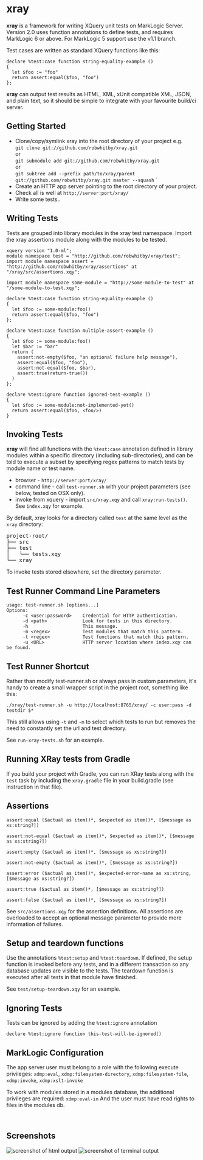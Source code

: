 # xray

**xray** is a framework for writing XQuery unit tests on MarkLogic Server. Version 2.0 uses function annotations to define tests, and requires MarkLogic 6 or above. For MarkLogic 5 support use the v1.1 branch.

Test cases are written as standard XQuery functions like this:  

```xquery
declare %test:case function string-equality-example ()
{
  let $foo := "foo"
  return assert:equal($foo, "foo")
};
```

**xray** can output test results as HTML, XML, xUnit compatible XML, JSON, and plain text, so it should be simple to integrate with your favourite build/ci server.

## Getting Started
* Clone/copy/symlink xray into the root directory of your project e.g.<br/>
`git clone git://github.com/robwhitby/xray.git`  <br/>
or<br/>
`git submodule add git://github.com/robwhitby/xray.git` <br/>
or<br/>
`git subtree add --prefix path/to/xray/parent git://github.com/robwhitby/xray.git master --squash`
` 
* Create an HTTP app server pointing to the root directory of your project.
* Check all is well at `http://server:port/xray/`
* Write some tests..


## Writing Tests
Tests are grouped into library modules in the xray test namespace. Import the xray assertions module along with the modules to be tested.

```xquery
xquery version "1.0-ml";
module namespace test = "http://github.com/robwhitby/xray/test";
import module namespace assert = "http://github.com/robwhitby/xray/assertions" at "/xray/src/assertions.xqy";

import module namespace some-module = "http://some-module-to-test" at "/some-module-to-test.xqy";

declare %test:case function string-equality-example ()
{
  let $foo := some-module:foo()
  return assert:equal($foo, "foo")
};

declare %test:case function multiple-assert-example ()
{
  let $foo := some-module:foo()
  let $bar := "bar"
  return (
    assert:not-empty($foo, "an optional failure help message"),
    assert:equal($foo, "foo"),
    assert:not-equal($foo, $bar),
    assert:true(return-true())
  )
};

declare %test:ignore function ignored-test-example ()
{
  let $foo := some-module:not-implemented-yet()
  return assert:equal($foo, <foo/>)
}
```


## Invoking Tests
**xray** will find all functions with the `%test:case` annotation defined in library modules within a specific directory (including sub-directories), and can be told to execute a subset by specifying regex patterns to match tests by module name or test name.

* browser - `http://server:port/xray/`
* command line - call `test-runner.sh` with your project parameters (see below, tested on OSX only).
* invoke from xquery - import `src/xray.xqy` and call `xray:run-tests()`. See `index.xqy` for example.

By default, xray looks for a directory called `test` at the same level as the `xray` directory:
<pre>
project-root/
├── src
├── test
│   └── tests.xqy
└── xray
</pre>

To invoke tests stored elsewhere, set the directory parameter.


## Test Runner Command Line Parameters
```shell
usage: test-runner.sh [options...]
Options:
      -c <user:password>    Credential for HTTP authentication.
      -d <path>             Look for tests in this directory.
      -h                    This message.
      -m <regex>            Test modules that match this pattern.
      -t <regex>            Test functions that match this pattern.
      -u <URL>              HTTP server location where index.xqy can be found.
```

## Test Runner Shortcut
Rather than modify test-runner.sh or always pass in custom parameters, it's handy to create a small wrapper script in the project root, something like this:

```shell
./xray/test-runner.sh -u http://localhost:8765/xray/ -c user:pass -d testdir $*
```

This still allows using `-t` and `-m` to select which tests to run but removes the need to constantly set the url and test directory.

See `run-xray-tests.sh` for an example.

## Running XRay tests from Gradle

If you build your project with Gradle, you can run XRay tests along with the `test` task by
including the `xray.gradle` file in your build.gradle (see instruction in that file).

## Assertions
```xquery
assert:equal ($actual as item()*, $expected as item()*, [$message as xs:string?])

assert:not-equal ($actual as item()*, $expected as item()*, [$message as xs:string?])

assert:empty ($actual as item()*, [$message as xs:string?])

assert:not-empty ($actual as item()*, [$message as xs:string?])

assert:error ($actual as item()*, $expected-error-name as xs:string, [$message as xs:string?])

assert:true ($actual as item()*, [$message as xs:string?])

assert:false ($actual as item()*, [$message as xs:string?])
```
See `src/assertions.xqy` for the assertion definitions. All assertions are overloaded to accept an optional message parameter to provide more information of failures.

## Setup and teardown functions
Use the annotations `%test:setup` and `%test:teardown`. If defined, the setup function is invoked before any tests, and in a different transaction so any database updates are visible to the tests. The teardown function is executed after all tests in that module have finished.

See `test/setup-teardown.xqy` for an example.

## Ignoring Tests 
Tests can be ignored by adding the `%test:ignore` annotation

```xquery
declare %test:ignore function this-test-will-be-ignored()
```

## MarkLogic Configuration
The app server user must belong to a role with the following execute privileges:
`xdmp:eval`, `xdmp:filesystem-directory`, `xdmp:filesystem-file`, `xdmp:invoke`, `xdmp:xslt-invoke`

To work with modules stored in a modules database, the additional privileges are required:
`xdmp:eval-in`
And the user must have read rights to files in the modules db.

&nbsp;
## Screenshots
![screenshot of html output](https://github.com/robwhitby/xray/raw/master/screenshot-html.png)
![screenshot of terminal output](https://github.com/robwhitby/xray/raw/master/screenshot-terminal.png)
